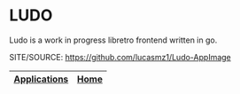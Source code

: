# LUDO

 Ludo is a work in progress libretro frontend written in go.

 SITE/SOURCE: https://github.com/lucasmz1/Ludo-AppImage

 | [Applications](https://portable-linux-apps.github.io/apps.html) | [Home](https://portable-linux-apps.github.io)
 | --- | --- |